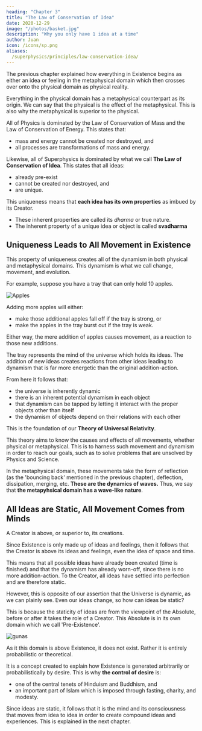 ```yaml
---
heading: "Chapter 3"
title: "The Law of Conservation of Idea"
date: 2020-12-29
image: "/photos/basket.jpg"
description: "Why you only have 1 idea at a time"
author: Juan
icon: /icons/sp.png
aliases:
  /superphysics/principles/law-conservation-idea/
---
```



The previous chapter explained how everything in Existence begins as either an idea or feeling in the metaphysical domain which then crosses over onto the physical domain as physical reality. 

Everything in the physical domain has a metaphysical counterpart as its origin. We can say that the physical is the effect of the metaphysical. This is also why the metaphysical is superior to the physical. 

All of Physics is dominated by the Law of Conservation of Mass and the Law of Conservation of Energy. This states that:
- mass and energy cannot be created nor destroyed, and
- all processes are transformations of mass and energy.  

<!-- Antoine Lavoisier 1789.  -->

Likewise, all of Superphysics is dominated by what we call **The Law of Conservation of Idea**. This states that all ideas:
- already pre-exist
- cannot be created nor destroyed, and
- are unique.

This uniqueness means that **each idea has its own properties** as imbued by its Creator.
- These inherent properties are called its *dharma* or true nature. <!-- Unlike nature which si -->
- The inherent property of a unique idea or object is called **svadharma**


## Uniqueness Leads to All Movement in Existence

This property of uniqueness creates all of the dynamism in both physical and metaphysical domains. This dynamism is what we call change, movement, and evolution.

For example, suppose you have a tray that can only hold 10 apples. 

![Apples](/photos/objects/apples.jpg)

Adding more apples will either:
- make those additional apples fall off if the tray is strong, or
- make the apples in the tray burst out if the tray is weak. 

Either way, the mere addition of apples causes movement, as a reaction to those new additions.

The tray represents the mind of the universe which holds its ideas. The addition of new ideas creates reactions from other ideas leading to dynamism that is far more energetic than the original addition-action.  

From here it follows that:
- the universe is inherently dynamic
- there is an inherent potential dynamism in each object 
- that dynamism can be tapped by letting it interact with the proper objects other than itself
- the dynamism of objects depend on their relations with each other

This is the foundation of our **Theory of Universal Relativity**. 

This theory aims to know the causes and effects of all movements, whether physical or metaphysical. This is to harness such movement and dynamism in order to reach our goals, such as to solve problems that are unsolved by Physics and Science.  

In the metaphysical domain, these movements take the form of reflection (as the 'bouncing back' mentioned in the previous chapter),  deflection, dissipation, merging, etc. **These are the dynamics of waves.** Thus, we say that **the metapyhsical domain has a wave-like nature**.   


## All Ideas are Static, All Movement Comes from Minds

<!-- Aethereal Relativity is concerned with the movement of ideas* as qoas (quantum of aether), such as how the idea of a horse-carriage moved and evolved into an automobile and then into an electric car, and then into a flying electric car in the future.   -->

A Creator is above, or superior to, its creations. 

Since Existence is only made up of ideas and feelings, then it follows that the Creator is above its ideas and feelings, even the idea of space and time. 

This means that all possible ideas have already been created (time is finished) and that the dynamism has already worn-off, since there is no more addition-action. To the Creator, all ideas have settled into perfection and are therefore static. 

However, this is opposite of our assertion that the Universe is dynamic, as we can plainly see. Even our ideas change, so how can ideas be static? 

This is because the staticity of ideas are from the viewpoint of the Absolute, before or after it takes the role of a Creator. This Absolute is in its own domain which we call 'Pre-Existence'.

![gunas](/graphics/meta/gunas.png)

As it this domain is above Existence, it does not exist. Rather it is entirely probabilistic or theoretical. 

It is a concept created to explain how Existence is generated arbitrarily or probabilistically by desire. This is why **the control of desire** is:
- one of the central tenets of Hinduism and Buddhism, and
- an important part of Islam which is imposed through fasting, charity, and modesty.  

Since ideas are static, it follows that it is the mind and its consciousness that moves from idea to idea in order to create compound ideas and experiences. This is explained in the next chapter.





<!-- The Greeks of 500 BC got their ideas from the Hindus which had those ideas since 2000 BC. 

Timaeus got his four elements from the five elements of the Hindus, just as Socrates got his reincarnation and whorls from the reincarnation and chakras of the Hindus, just as Parmenides got his The One from Brahma idea. 

Even Stoicism from Zeno of 300 BC came from Buddhism of 500 BC. 

The difference is that those original ideas were in Sanskrit and not English. Rather the English version came from the Greek version which came from the Sanskrit version. But your mind is biased and so it stops at the Greek version and does not stretch to the original Indian version because that would mean that Indians were once intellectuallly superior to the warlike Europeans. 

https://buddhism.stackexchange.com/questions/2801/is-there-evidence-of-a-buddhist-influence-on-greek-stoicism
 -->



<!--  are static and non-moving, and it is the created minds that move from one idea to another. However, our perspective as humans is from the created minds. And so, for the purposes of explanation, we will take the opposite view and see our minds as stationary and ideas as moving. -->



<!-- Movement, Cause and Effect
The law of conservation of mass and energy is:

{{< quote >}}
Matter and Energy cannot be created nor destroyed 
</div>


We extend this to the aethereal layer of ideas and feelings:

{{< quote >}}
Ideas and Feelings cannot be created nor destroyed 
</div> -->


<!-- even tribal humans have to evolve because gorillas will also evolve into the level of tribal humans and Law of Conservation of ideas. They will clash.   -->
